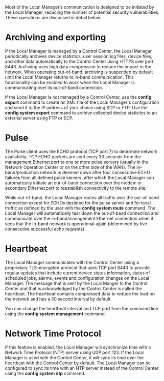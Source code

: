 <!-- 5.4 -->

Most of the Local Manager’s communication is designed to be initiated by the Local Manager, reducing the number of potential security vulnerabilities. These operations are discussed in detail below.

# Archiving and exporting

If the Local Manager is managed by a Control Center, the Local Manager periodically archives device statistics, user session log files, device files, and other data automatically to the Control Center using HTTPS over port 8443. Archiving uses high data compression to reduce the impact to the network. When operating out-of-band, archiving is suspended by default until the Local Manager returns to in-band communication. This functionality can be enabled to work when the Local Manager is communicating over its out-of-band connection.

If the Local Manager is not managed by a Control Center, use the **config export** command to create an XML file of the Local Manager's configuration and send it to the IP address of your choice using SCP or FTP. Use the **config system export** command to archive collected device statistics to an external server using FTP or SCP.

# Pulse

The Pulse client uses the ECHO protocol (TCP port 7) to determine network availability. TCP ECHO packets are sent every 30 seconds from the management Ethernet port to one or more pulse servers (usually in the Network Operation Center or on the other side of the WAN). The in-band/production network is deemed down after four consecutive ECHO failures from all defined pulse servers, after which the Local Manager can automatically initiate an out-of-band connection over the modem or secondary Ethernet port to reestablish connectivity to the remote site.

While out-of-band, the Local Manager routes all traffic over the out-of-band connection except for ECHOs destined for the pulse server and for local traffic as defined by the user with the **config system route** command. The Local Manager will automatically tear down the out-of-band connection and communicate over the in-band/management Ethernet connection when it sees that the in-band network is operational again (determined by five consecutive successful echo requests).

# Heartbeat

The Local Manager communicates with the Control Center using a proprietary TLS-encrypted protocol that uses TCP port 8443 to provide regular updates that include current device status information, status of scheduled jobs, alarms, events and configuration changes on the Local Manager. The message that is sent by the Local Manger to the Control Center and that is acknowledged by the Control Center is called the heartbeat. The heartbeat contains compressed data to reduce the load on the network and has a 30 second interval by default.

You can change the heartbeat interval and TCP port from the command line using the **config system management** command.

# Network Time Protocol

If this feature is enabled, the Local Manager will synchronize time with a Network Time Protocol (NTP) server using UDP port 123. If the Local Manager is used with the Control Center, it will sync its time over the heartbeat with the Control Center by default. The Local Manager can be configured to sync its time with an NTP server instead of the Control Center using the **config system ntp** command.
